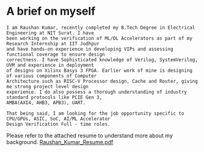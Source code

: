 # A brief on myself

    I am Raushan Kumar, recently completed my B.Tech Degree in Electrical Engineering at NIT Surat. I have 
    been working on the verification of ML/DL Accelerators as part of my Research Internship at IIT Jodhpur 
    and have hands-on experience in developing VIPs and assessing functional coverage to ensure design 
    correctness. I have Sophisticated knowledge of Verilog, SystemVerilog, UVM and experience in deployment 
    of designs on Xilinx Basys 3 FPGA. Earlier work of mine is designing of various components of Computer 
    Architecture such as RISC-V Processor design, Cache and Router, giving me strong project level design 
    experience. I do also possess a thorough understanding of industry standard protocols like PCIE Gen 3, 
    AMBA(AXI4, AHB3, APB3), UART.

    That being said, I am looking for the job opportunity specific to CPU/GPUs, ASIC, SoC, AI/ML Accelerator 
    Design Verification Full - time roles.  
    


Please refer to the attached resume to understand more about my background.
[Raushan_Kumar_Resume.pdf](https://github.com/user-attachments/files/21694373/Raushan_Kumar_Resume.pdf)

